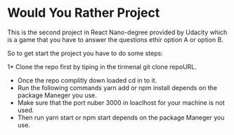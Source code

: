# Would You Rather Project

This is the second project in React Nano-degree provided by Udacity which is a game that you have to answer the questions ethir option A or option B. 

So to get start the project you have to do some steps: 

1* Clone the repo first by tiping in the tirmenal git clone repoURL.
* Once the repo complitly down loaded  cd in to it.
* Run the following commands yarn add or npm install depends on the package Maneger you use.
* Make sure that the port nuber 3000 in loaclhost for your machine is not used.
* Then run yarn start or npm start depends on the package Maneger you use.
